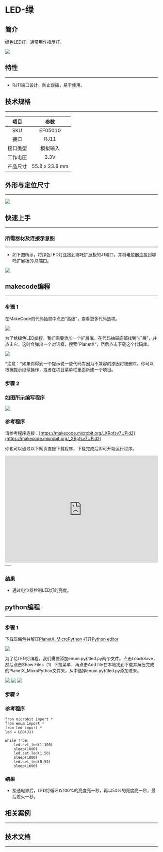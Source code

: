 # LED-绿

## 简介
绿色LED灯，通常用作指示灯。

![](./images/05010_01.png)

## 特性
---
- RJ11端口设计，防止误插，易于使用。
## 技术规格
---

项目 | 参数 
:-: | :-: 
SKU|EF05010
接口|RJ11
接口类型|模拟输入
工作电压|3.3V
产品尺寸|55.8 x 23.8 mm





## 外形与定位尺寸
---


![](./images/05010_02.png)


## 快速上手
---

### 所需器材及连接示意图
---

- 如下图所示，将绿色LED灯连接到哪吒扩展板的J1端口，并将电位器连接到哪吒扩展板的J2端口。

![](./images/05010_03.png)

## makecode编程
---

### 步骤 1
在MakeCode的代码抽屉中点击“高级”，查看更多代码选项。

![](./images/05001_04.png)

为了给绿色LED编程，我们需要添加一个扩展库。在代码抽屉底部找到“扩展”，并点击它。这时会弹出一个对话框，搜索”PlanetX“，然后点击下载这个代码库。

![](./images/05001_05.png)

*注意：*如果你得到一个提示说一些代码库因为不兼容的原因将被删除，你可以根据提示继续操作，或者在项目菜单栏里面新建一个项目。
### 步骤 2
### 如图所示编写程序

![](./images/05009_06.png)


### 参考程序
请参考程序连接：[https://makecode.microbit.org/_XRpfsv7UPid2](https://makecode.microbit.org/_XRpfsv7UPid2)

你也可以通过以下网页直接下载程序，下载完成后即可开始运行程序。

<div style="position:relative;height:0;padding-bottom:70%;overflow:hidden;"><iframe style="position:absolute;top:0;left:0;width:100%;height:100%;" src="https://makecode.microbit.org/#pub:_XRpfsv7UPid2" frameborder="0" sandbox="allow-popups allow-forms allow-scripts allow-same-origin"></iframe></div>  
---

### 结果
- 通过电位器控制LED灯的亮度。

## python编程
---


### 步骤 1
下载压缩包并解压[PlanetX_MicroPython](https://github.com/lionyhw/PlanetX_MicroPython/archive/master.zip)
打开[Python editor](https://python.microbit.org/v/2.0)

![](./images/05001_07.png)

为了给LED灯编程，我们需要添加enum.py和led.py两个文件。点击Load/Save，然后点击Show Files（1）下拉菜单，再点击Add file在本地找到下载并解压完成的PlanetX_MicroPython文件夹，从中选择enum.py和led.py添加进来。

![](./images/05001_08.png)
![](./images/05001_09.png)
![](./images/05009_10.png)

### 步骤 2
### 参考程序
```
from microbit import *
from enum import *
from led import *
led = LED(J1)

while True:
    led.set_led(1,100)
    sleep(1000)
    led.set_led(1,50)
    sleep(1000)
    led.set_led(0,50)
    sleep(1000)
```


### 结果
- 接通电源后，LED灯循环以100%的亮度亮一秒，再以50%的亮度亮一秒，最后熄灭一秒。
## 相关案例
---

## 技术文档
---

